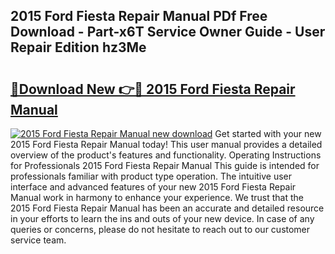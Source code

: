 ## 2015 Ford Fiesta Repair Manual PDf Free Download - Part-x6T Service Owner Guide - User Repair Edition hz3Me

# <h2><a href="http://bc45191.oget.top/?id=2015+Ford+Fiesta+Repair+Manual">🔗Download New 👉🔴 2015 Ford Fiesta Repair Manual</a></h2>

[![2015 Ford Fiesta Repair Manual new download](https://i.imgur.com/5g1atiW.png)](http://bc45191.oget.top/?id=2015+Ford+Fiesta+Repair+Manual)
Get started with your new 2015 Ford Fiesta Repair Manual today! This user manual provides a detailed overview of the product's features and functionality. Operating Instructions for Professionals 2015 Ford Fiesta Repair Manual This guide is intended for professionals familiar with product type operation. The intuitive user interface and advanced features of your new 2015 Ford Fiesta Repair Manual work in harmony to enhance your experience. We trust that the 2015 Ford Fiesta Repair Manual has been an accurate and detailed resource in your efforts to learn the ins and outs of your new device. In case of any queries or concerns, please do not hesitate to reach out to our customer service team.
